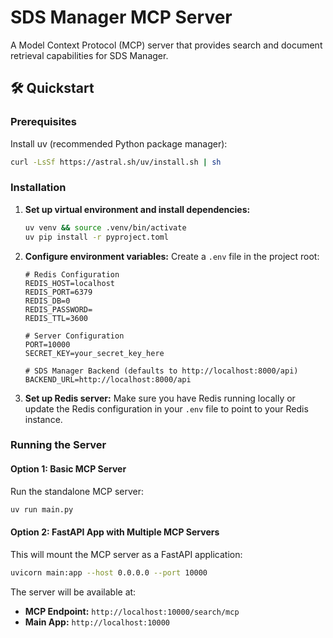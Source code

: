 # SDS Manager MCP Server

A Model Context Protocol (MCP) server that provides search and document retrieval capabilities for SDS Manager.

## 🛠 Quickstart

### Prerequisites

Install uv (recommended Python package manager):
```bash
curl -LsSf https://astral.sh/uv/install.sh | sh
```

### Installation

1. **Set up virtual environment and install dependencies:**
   ```bash
   uv venv && source .venv/bin/activate
   uv pip install -r pyproject.toml
   ```

2. **Configure environment variables:**
   Create a `.env` file in the project root:
   ```env
   # Redis Configuration
   REDIS_HOST=localhost
   REDIS_PORT=6379
   REDIS_DB=0
   REDIS_PASSWORD=
   REDIS_TTL=3600
   
   # Server Configuration
   PORT=10000
   SECRET_KEY=your_secret_key_here

   # SDS Manager Backend (defaults to http://localhost:8000/api)
   BACKEND_URL=http://localhost:8000/api
   ```

3. **Set up Redis server:**
   Make sure you have Redis running locally or update the Redis configuration in your `.env` file to point to your Redis instance.


### Running the Server

#### Option 1: Basic MCP Server
Run the standalone MCP server:
```bash
uv run main.py
```

#### Option 2: FastAPI App with Multiple MCP Servers
This will mount the MCP server as a FastAPI application:
```bash
uvicorn main:app --host 0.0.0.0 --port 10000
```

The server will be available at:
- **MCP Endpoint:** `http://localhost:10000/search/mcp`
- **Main App:** `http://localhost:10000`
